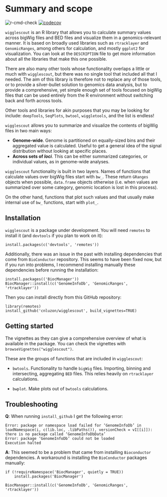 # Summary and scope

![r-cmd-check](https://github.com/cnluzon/wigglescout/workflows/r-cmd-check/badge.svg) [![codecov](https://codecov.io/gh/cnluzon/wigglescout/branch/main/graph/badge.svg?token=DJJWPM3OZL)](https://codecov.io/gh/cnluzon/wigglescout)

`wigglescout` is an R library that allows you to calculate summary values 
across bigWig files and BED files and visualize them in a genomics-relevant
manner. It is based on broadly used libraries such as `rtracklayer` and
`GenomicRanges`, among others for calculation, and mostly `ggplot2` for
visualization. You can look at the `DESCRIPTION` file to get more information
about all the libraries that make this one possible. 

There are also many other tools whose functionality overlaps a little or
much with `wigglescout`, but there was no single tool that 
included all that I needed. The aim of this library is therefore not to 
replace any of those tools, or to provide a silver-bullet solution to genomics
data analysis, but to provide a comprehensive, yet simple enough set of tools
focused on bigWig files that can be used entirely from the R environment
without switching back and forth across tools.

Other tools and libraries for akin purposes that you may be looking for include:
`deepTools`, `SeqPlots`, `bwtool`, `wiggletools`, and the list is endless!

`wigglescout` allows you to summarize and visualize the contents of 
bigWig files in two main ways:

- **Genome-wide**. Genome is partitioned on equally-sized bins and
their aggregated value is calculated. Useful to get a general idea of the
signal distribution without looking at specific places.
- **Across sets of *loci***. This can be either summarized categories, or
individual values, as in genome-wide analyses.

`wigglescout` functionality is built in two layers. Names of functions that
calculate values over bigWig files start with `bw_`. These return `GRanges`
objects when possible, `data.frame` objects otherwise (i.e. when values are
summarized over some category, genomic location is lost in this process).

On the other hand, functions that plot such values and that usually make
internal use of `bw_` functions, start with `plot_`.

## Installation

`wigglescout` is a package under development. You will need `remotes` to
install it (and `devtools` if you plan to work on it):

    install.packages(c('devtools', 'remotes'))
    
Additionally, there was an issue in the past with installing dependencies that
come from `BioConductor` repository. This seems to have been fixed now, but if
you run into problems, I recommend installing manually these dependencies
before running the installation:

    install.packages(('BiocManager'))
    BiocManager::install(c('GenomeInfoDb', 'GenomicRanges', 'rtracklayer'))

Then you can install directly from this GitHub repository:

    library(remotes)
    install_github('cnluzon/wigglescout', build_vignettes=TRUE)

## Getting started

The vignettes as they can give a comprehensive overview of what is
available in the package. You can check the vignettes with
`browseVignettes("wigglescout")`.

These are the groups of functions that are included in `wigglescout`:

- `bwtools`. Functionality to handle `bigWig` files. Importing, binning
    and intersecting, aggregating `BED` files. This relies heavily on 
    `rtracklayer` calculations.
    
- `bwplot`. Make plots out of `bwtools` calculations.
    
## Troubleshooting

**Q**: When running `install_github` I get the following error:

    Error: package or namespace load failed for ‘GenomeInfoDb’ in loadNamespace(i, c(lib.loc, .libPaths()), versionCheck = vI[[i]]):
    there is no package called ‘GenomeInfoDbData’
    Error: package ‘GenomeInfoDb’ could not be loaded
    Execution halted
    
**A**: This seemed to be a problem that came from installing `Bioconductor`
dependencies. A workaround is installing the `BioConductor` packages manually: 

    if (!requireNamespace('BiocManager', quietly = TRUE))
        install.packages('BiocManager')

    BiocManager::install(c('GenomeInfoDb', 'GenomicRanges', 'rtracklayer'))
 
